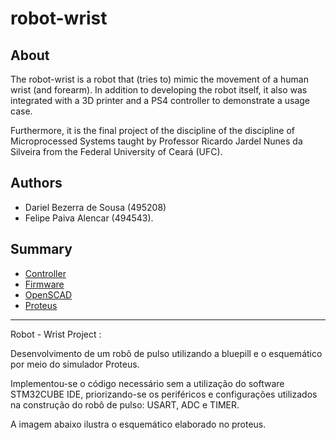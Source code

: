 # robot-wrist

## About

The robot-wrist is a robot that (tries to) mimic the movement of a human wrist
(and forearm). In addition to developing the robot itself, it also was 
integrated with a 3D printer and a PS4 controller to demonstrate a usage case.

Furthermore, it is the final project of the discipline of the discipline of
Microprocessed Systems taught by Professor Ricardo Jardel Nunes da Silveira 
from the Federal University of Ceará (UFC).

## Authors

- Dariel Bezerra de Sousa (495208)
- Felipe Paiva Alencar (494543).

## Summary
- [Controller](controller/)
- [Firmware](firmware/)
- [OpenSCAD](openscad/)
- [Proteus](proteus)



---


Robot - Wrist Project :

Desenvolvimento de um robô de pulso utilizando a bluepill e o esquemático por meio do simulador Proteus. 

Implementou-se o código necessário sem a utilização do software STM32CUBE IDE, priorizando-se os periféricos e configurações utilizados na construção do robô de pulso: USART, ADC e TIMER.

A imagem abaixo ilustra o esquemático elaborado no proteus.


























